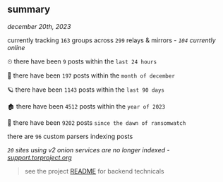 
## summary
_december 20th, 2023_

currently tracking `163` groups across `299` relays & mirrors - _`104` currently online_

⏲ there have been `9` posts within the `last 24 hours`

🦈 there have been `197` posts within the `month of december`

🪐 there have been `1143` posts within the `last 90 days`

🏚 there have been `4512` posts within the `year of 2023`

🦕 there have been `9202` posts `since the dawn of ransomwatch`

there are `96` custom parsers indexing posts

_`20` sites using v2 onion services are no longer indexed - [support.torproject.org](https://support.torproject.org/onionservices/v2-deprecation/)_

> see the project [README](https://github.com/joshhighet/ransomwatch#ransomwatch--) for backend technicals
